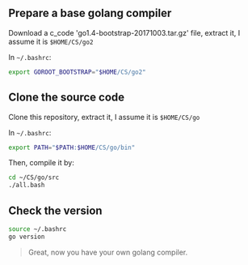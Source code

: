 ## Prepare a base golang compiler
Download a c_code 'go1.4-bootstrap-20171003.tar.gz' file, extract it, I assume it is `$HOME/CS/go2`

In `~/.bashrc`:
```bash
export GOROOT_BOOTSTRAP="$HOME/CS/go2"
```

## Clone the source code
Clone this repository, extract it, I assume it is `$HOME/CS/go`

In `~/.bashrc`:
```bash
export PATH="$PATH:$HOME/CS/go/bin"
```

Then, compile it by:
```bash
cd ~/CS/go/src
./all.bash
```

## Check the version
```bash
source ~/.bashrc
go version
```

> Great, now you have your own golang compiler.
